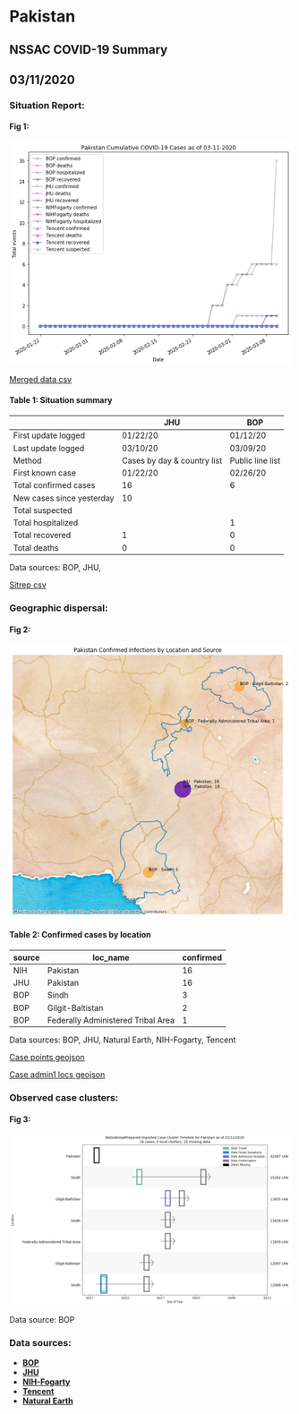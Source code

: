 # Pakistan
## NSSAC COVID-19 Summary
## 03/11/2020



### Situation Report:
#### Fig 1:
![Pakistan cases](../merged_histories/Pakistan_merged_histories.png)

[Merged data csv](https://github.com/SchlittDataSci/SchlittDataSci.github.io/blob/master/data/tables/Pakistan_merged_daily.csv)

#### Table 1: Situation summary


|                           | JHU                         | BOP              |
|---------------------------|-----------------------------|------------------|
| First update logged       | 01/22/20                    | 01/12/20         |
| Last update logged        | 03/10/20                    | 03/09/20         |
| Method                    | Cases by day & country list | Public line list |
| First known case          | 01/22/20                    | 02/26/20         |
| Total confirmed cases     | 16                          | 6                |
| New cases since yesterday | 10                          |                  |
| Total suspected           |                             |                  |
| Total hospitalized        |                             | 1                |
| Total recovered           | 1                           | 0                |
| Total deaths              | 0                           | 0                |

Data sources: BOP, JHU, 


[Sitrep csv](https://github.com/SchlittDataSci/SchlittDataSci.github.io/blob/master/data/tables/Pakistan_sitrep.csv)

### Geographic dispersal:
#### Fig 2:
![Pakistan mapped](../case_locs/Pakistan_case_locs.png)

#### Table 2: Confirmed cases by location


| source   | loc_name                           |   confirmed |
|----------|------------------------------------|-------------|
| NIH      | Pakistan                           |          16 |
| JHU      | Pakistan                           |          16 |
| BOP      | Sindh                              |           3 |
| BOP      | Gilgit-Baltistan                   |           2 |
| BOP      | Federally Administered Tribal Area |           1 |

Data sources: BOP, JHU, Natural Earth, NIH-Fogarty, Tencent


[Case points geojson](https://github.com/SchlittDataSci/SchlittDataSci.github.io/blob/master/data/shapes/Pakistan_case_locs.geojson)

[Case admin1 locs geojson](https://github.com/SchlittDataSci/SchlittDataSci.github.io/blob/master/data/shapes/Pakistan_admin1_locs.geojson)

### Observed case clusters:
#### Fig 3:
![Pakistan cases](../cluster_analysis/Pakistan_imported_cases_BOP.png)



Data source: BOP


### Data sources:
* **[BOP](https://github.com/beoutbreakprepared/nCoV2019)**
* **[JHU](https://github.com/CSSEGISandData/COVID-19)** 
* **[NIH-Fogarty](https://docs.google.com/spreadsheets/d/1jS24DjSPVWa4iuxuD4OAXrE3QeI8c9BC1hSlqr-NMiU/edit#gid=1187587451)** 
* **[Tencent](https://news.qq.com/zt2020/page/feiyan.htm)**
* **[Natural Earth](https://www.naturalearthdata.com/forums/forum/natural-earth-map-data/cultural-vectors/admin-1-states-provinces-and-their-boundaries/)**

<!-- Global site tag (gtag.js) - Google Analytics -->
<script async src="https://www.googletagmanager.com/gtag/js?id=UA-158816269-1"></script>
<script>
  window.dataLayer = window.dataLayer || [];
  function gtag(){dataLayer.push(arguments);}
  gtag('js', new Date());

  gtag('config', 'UA-158816269-1');
</script>